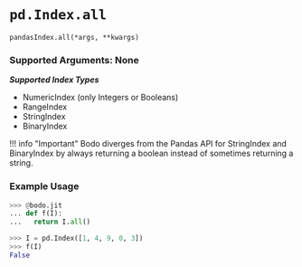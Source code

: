# `pd.Index.all`

`pandasIndex.all(*args, **kwargs)`

### Supported Arguments: None

***Supported Index Types***

  - NumericIndex (only Integers or Booleans)
  - RangeIndex
  - StringIndex
  - BinaryIndex

 !!! info "Important"
      Bodo diverges from the Pandas API for StringIndex and BinaryIndex by always returning a boolean instead of sometimes returning a string.

### Example Usage

```py
>>> @bodo.jit
... def f(I):
...   return I.all()

>>> I = pd.Index([1, 4, 9, 0, 3])
>>> f(I)
False
```


